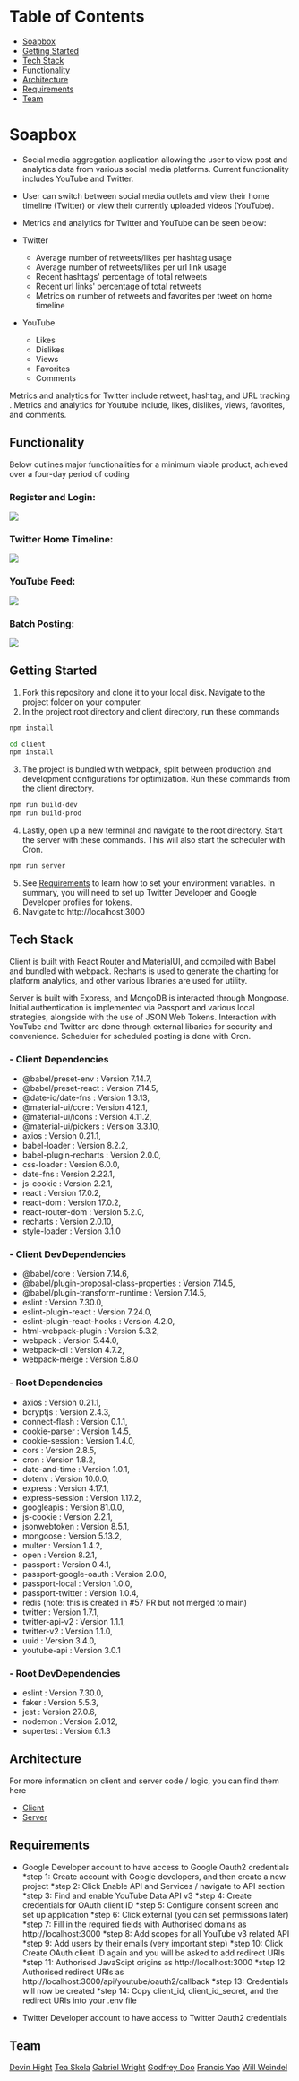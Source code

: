 # Table of Contents
* [Soapbox](#soapbox)
* [Getting Started](#getting-started)
* [Tech Stack](#tech-stack)
* [Functionality](#functionality)
* [Architecture](#architecture)
* [Requirements](#requirements)
* [Team](#team)


# Soapbox
- Social media aggregation application allowing the user to view post and analytics data from various social media platforms. Current functionality includes YouTube and Twitter.
- User can switch between social media outlets and view their home timeline (Twitter) or view their currently uploaded videos (YouTube).
- Metrics and analytics for Twitter and YouTube can be seen below:

- Twitter
  - Average number of retweets/likes per hashtag usage
  - Average number of retweets/likes per url link usage
  - Recent hashtags' percentage of total retweets
  - Recent url links' percentage of total retweets
  - Metrics on number of retweets and favorites per tweet on home timeline

- YouTube
  - Likes
  - Dislikes
  - Views
  - Favorites
  - Comments

Metrics and analytics for Twitter include retweet, hashtag, and URL tracking . Metrics and analytics for Youtube include, likes, dislikes, views, favorites, and comments.


## Functionality
Below outlines major functionalities for a minimum viable product, achieved over a four-day period of coding

### Register and Login:

![](Register:Login.gif)

### Twitter Home Timeline:

![](TwitterTimeline.gif)

### YouTube Feed:

![](YouTubeFeed.gif)

### Batch Posting:

![](BatchPosting.gif)


## Getting Started
1. Fork this repository and clone it to your local disk. Navigate to the project folder on your computer.
2. In the project root directory and client directory, run these commands
```bash
npm install

cd client
npm install
```
3. The project is bundled with webpack, split between production and development configurations for optimization. Run these commands from the client directory.
```bash
npm run build-dev
npm run build-prod
```
4. Lastly, open up a new terminal and navigate to the root directory. Start the server with these commands. This will also start the scheduler with Cron.
```bash
npm run server
```
5. See [Requirements](#requirements) to learn how to set your environment variables. In summary, you will need to set up Twitter Developer and Google Developer profiles for tokens.
6. Navigate to http://localhost:3000


## Tech Stack
Client is built with React Router and MaterialUI, and compiled with Babel and bundled with webpack. Recharts is used to generate the charting for platform analytics, and other various libraries are used for utility.

Server is built with Express, and MongoDB is interacted through Mongoose. Initial authentication is implemented via Passport and various local strategies, alongside with the use of JSON Web Tokens. Interaction with YouTube and Twitter are done through external libaries for security and convenience. Scheduler for scheduled posting is done with Cron.


### - Client Dependencies
* @babel/preset-env : Version 7.14.7,
* @babel/preset-react : Version 7.14.5,
* @date-io/date-fns : Version 1.3.13,
* @material-ui/core : Version 4.12.1,
* @material-ui/icons : Version 4.11.2,
* @material-ui/pickers : Version 3.3.10,
* axios : Version 0.21.1,
* babel-loader : Version 8.2.2,
* babel-plugin-recharts : Version 2.0.0,
* css-loader : Version 6.0.0,
* date-fns : Version 2.22.1,
* js-cookie : Version 2.2.1,
* react : Version 17.0.2,
* react-dom : Version 17.0.2,
* react-router-dom : Version 5.2.0,
* recharts : Version 2.0.10,
* style-loader : Version 3.1.0

### - Client DevDependencies
* @babel/core : Version 7.14.6,
* @babel/plugin-proposal-class-properties : Version 7.14.5,
* @babel/plugin-transform-runtime : Version 7.14.5,
* eslint : Version 7.30.0,
* eslint-plugin-react : Version 7.24.0,
* eslint-plugin-react-hooks : Version 4.2.0,
* html-webpack-plugin : Version 5.3.2,
* webpack : Version 5.44.0,
* webpack-cli : Version 4.7.2,
* webpack-merge : Version 5.8.0

### - Root Dependencies
* axios : Version 0.21.1,
* bcryptjs : Version 2.4.3,
* connect-flash : Version 0.1.1,
* cookie-parser : Version 1.4.5,
* cookie-session : Version 1.4.0,
* cors : Version 2.8.5,
* cron : Version 1.8.2,
* date-and-time : Version 1.0.1,
* dotenv : Version 10.0.0,
* express : Version 4.17.1,
* express-session : Version 1.17.2,
* googleapis : Version 81.0.0,
* js-cookie : Version 2.2.1,
* jsonwebtoken : Version 8.5.1,
* mongoose : Version 5.13.2,
* multer : Version 1.4.2,
* open : Version 8.2.1,
* passport : Version 0.4.1,
* passport-google-oauth : Version 2.0.0,
* passport-local : Version 1.0.0,
* passport-twitter : Version 1.0.4,
* redis (note: this is created in #57 PR but not merged to main)
* twitter : Version 1.7.1,
* twitter-api-v2 : Version 1.1.1,
* twitter-v2 : Version 1.1.0,
* uuid : Version 3.4.0,
* youtube-api : Version 3.0.1

### - Root DevDependencies
* eslint : Version 7.30.0,
* faker : Version 5.5.3,
* jest : Version 27.0.6,
* nodemon : Version 2.0.12,
* supertest : Version 6.1.3



## Architecture
For more information on client and server code / logic, you can find them here
* [Client](client/Client%Architecture/README.md)
* [Server](server/Server%Architecture/README.md)



## Requirements
- Google Developer account to have access to Google Oauth2 credentials
  *step 1: Create account with Google developers, and then create a new project
  *step 2: Click Enable API and Services / navigate to API section
  *step 3: Find and enable YouTube Data API v3
  *step 4: Create credentials for OAuth client ID
  *step 5: Configure consent screen and set up application
  *step 6: Click external (you can set permissions later)
  *step 7: Fill in the required fields with Authorised domains as http://localhost:3000
  *step 8: Add scopes for all YouTube v3 related API
  *step 9: Add users by their emails (very important step)
  *step 10: Click Create OAuth client ID again and you will be asked to add redirect URIs
  *step 11: Authorised JavaScipt origins as http://localhost:3000
  *step 12: Authorised redirect URIs as http://localhost:3000/api/youtube/oauth2/callback
  *step 13: Credentials will now be created
  *step 14: Copy client_id, client_id_secret, and the redirect URIs into your .env file

- Twitter Developer account to have access to Twitter Oauth2 credentials

## Team
[Devin Hight](https://github.com/dhightnm)
[Tea Skela](https://github.com/tskela)
[Gabriel Wright](https://github.com/wrightgabriel0220)
[Godfrey Doo](https://github.com/godfreydoo)
[Francis Yao](https://github.com/franciskyao)
[Will Weindel](https://github.com/will-weindel)
